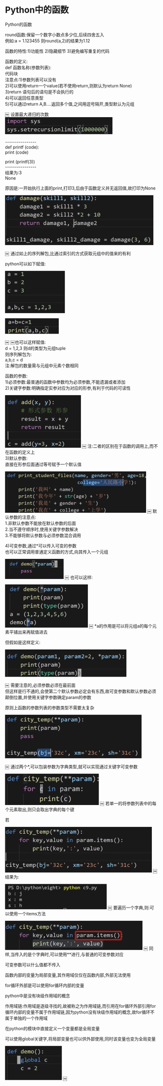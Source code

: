 # Python中的函数

Python的函数

round函数:保留一个数字小数点多少位,后续四舍五入</br>
例如:a = 1.123455  则round(a,2)的结果为1.12

函数的特性:1)功能性  2)隐藏细节 3)避免编写重复的代码

函数的定义:</br>
def 函数名称(参数列表):</br>
    代码块</br>
注意点:1)参数列表可以没有</br>
      2)可以使用return一个value(若不使用return,则默认为return None)</br>
	  3)return 语句后的语句是不会执行的</br>
	  4)可以返回任意类型</br>
	  5)可以通过return A,B….返回多个值,之间用逗号隔开,类型默认为元组

￼
设置最大递归的次数</br>
![1-1](Snip20180301_7.png)

----------------</br>
def printf (code):</br>
    print (code)</br>

print (printf(3))</br>
----------------</br>
结果为:3</br>
	   None

原因是:一开始执行上面的print,打印3,后由于函数定义并无返回值,故打印为None

![1-2](Snip20180301_8.png)

￼
通过如上的序列解包,比通过索引的方式获取元组中的值来的有利

python可以如下赋值:

![1-3](Snip20180301_9.png)


![1-4](Snip20180301_10.png)

￼
￼也可以这样赋值:</br>
d = 1,2,3  则d的类型为元组tuple</br>
则序列解包为:</br>
a,b,c = d</br>
注:解包的数量需与元组中元素个数相同</br>

函数的参数:</br>
1)必须参数:最普通的函数中参数均为必须参数,不能遗漏或者添加</br>
2)关键字参数:明确指定实参对应为对应的形参,有利于代码的可读性</br>

![1-5](Snip20180301_11.png)
￼
注:二者的区别在于函数的调用上,而不在函数的定义上</br>
3)默认参数:</br>
直接在形参后面通过等号赋予一个默认值

![1-6](Snip20180301_12.png)
￼
默认参数的注意点:</br>
1.非默认参数不能放在默认参数的后面</br>
2.当不遵守顺序时,使用关键字参数解决</br>
3.不能够将默认参数与必须参数混合调用

4)可变参数,通过*可以传入可变的参数</br>
也可以正常调用普通定义函数的方式,向其传入一个元组

![1-7](Snip20180301_13.png)
￼
也可以这样:</br>

![1-8](Snip20180301_14.png)
￼
*a的作用是可以将元组a的每个元素平铺出来再赋值进去

但假如是这样定义:

![1-9](Snip20180301_15.png)


￼
需要注意的,必须参数必须在最前面</br>
但这样是行不通的,会使第二个默认参数必定会有东西,故可变参数和默认参数必须颠倒位置,并使用关键字参数确定param的参数

原则上函数的参数列表的参数类型不需要太复杂

![1-10](Snip20180301_16.png)

￼
通过两个*,可以包装参数为字典类型,就可以实现通过关键字可变参数

![1-11](Snip20180301_17.png)
￼
若单一的将参数列表中的每个元素取出,则只会取出字典的每个键

若

![1-12](Snip20180301_21.png)
￼
结果为:

![1-13](Snip20180301_20.png)
￼
要遍历一个字典,则:可以使用一个items方法

![1-14](Snip20180301_22.png)
￼
同样,当传入的是个字典时,可以使用**进行,与普通的可变参数对应

可变参数可以什么值都不传入

函数内部的变量为局部变量,其作用域仅仅在函数内部,外部无法使用

for循环外部是可以使用for循环内部的变量

python中是没有块级作用域的概念

作用域链:作用域是逐级寻找的,故被称之为作用域链,而引用在for循环外部引用for循环内部的变量不属于作用域链,因为python没有块级作用域的概念,故for循环不属于单独的一个作用域

在python的模块中直接定义一个变量都是全局变量

可以使用global关键字,将局部变量也可以供外部使用,同时该变量也变为全局变量

![1-16](Snip20180302_24.png)
￼


